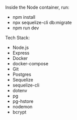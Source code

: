 Inside the Node container, run:
- npm install
- npx sequelize-cli db:migrate
- npm run dev

Tech Stack:
- Node.js
- Express
- Docker
- docker-compose
- Git
- Postgres
- Sequelize
- sequelize-cli
- dotenv
- pg
- pg-hstore
- nodemon
- bcrypt